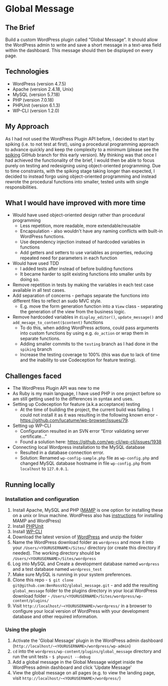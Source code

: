 # Global Message

## The Brief

Build a custom WordPress plugin called “Global Message”. It should allow the WordPress admin to write and save a short message in a text-area field within the dashboard. This message should then be displayed on every page.

## Technologies

- WordPress (version 4.7.5)
- Apache (version 2.4.18, Unix)
- MySQL (version 5.7.18)
- PHP (version 7.0.18)
- PHPUnit (version 6.1.3)
- WP-CLI (version 1.2.0)

## My Approach

As I had not used the WordPress Plugin API before, I decided to start by spiking (i.e. to not test at first), using a procedural programming approach to advance quickly and keep the complexity to a minimum (please see the [spiking](https://github.com/BenRoss92/global_message/tree/spiking) GitHub branch for this early version). My thinking was that once I had achieved the functionality of the brief, I would then be able to focus purely on testing and redesigning using object-oriented programming. Due to time constraints, with the spiking stage taking longer than expected, I decided to instead forgo using object-oriented programming and instead rewrote the procedural functions into smaller, tested units with single responsibilities.

## What I would have improved with more time

- Would have used object-oriented design rather than procedural programming
  - Less repetition, more readable, more extendable/reusable
  - Encapsulation - also wouldn't have any naming conflicts with built-in WordPress functions.
  - Use dependency injection instead of hardcoded variables in functions
  - Add getters and setters to use variables as properties, reducing repeated need for parameters in each function
- Would have used TDD
  - I added tests after instead of before building functions
  - It became harder to split existing functions into smaller units by doing so.
- Remove repetition in tests by making the variables in each test case available in all test cases.
- Add separation of concerns - perhaps separate the functions into different files to reflect an sudo MVC style.
  - E.g. move the form generation function into a `View` class - separating the generation of the view from the business logic.
- Remove hardcoded variables in `display_editor()`, `update_message()` and `add_mesage_to_content($content)` functions
  - To do this, when adding WordPress actions, could pass arguments into custom functions by using e.g. `do_action` or wrap them in separate functions.
  - Adding smaller commits to the `testing` branch as I had done in the `spiking` branch
  - Increase the testing coverage to 100% (this was due to lack of time and the inability to use Codeception for feature testing).

## Challenges faced

- The WordPress Plugin API was new to me
- As Ruby is my main language, I have used PHP in one project before so am still getting used to the differences in syntax and uses.  
- Setting up Codeception for feature (a.k.a acceptance) testing
  - At the time of building the project, the current build was failing. I could not install it as it was resulting in the following known error - https://github.com/lucatume/wp-browser/issues/79.
- Setting up WP-CLI
  - Configuration resulted in an SVN error “Error validating server certificate…”
  - Found a solution here: https://github.com/wp-cli/wp-cli/issues/1938
- Connecting local Wordpress installation to the MySQL database
  - Resulted in a database connection error.
  - Solution: Renamed `wp-config-sample.php` file as `wp-config.php` and changed MySQL database hostname in file `wp-config.php` from `localhost` to `127.0.0.1`.

## Running locally

### Installation and configuration

1. Install Apache, MySQL and PHP ([MAMP](https://www.mamp.info/en/downloads/) is one option for installing these on a unix or linux machine. WordPress also has [instructions](https://codex.wordpress.org/Installing_WordPress_Locally_on_Your_Mac_With_MAMP) for installing MAMP and WordPress)
2. Install [PHPUnit](https://github.com/sebastianbergmann/phpunit#installation)
3. Install [WP-CLI](http://wp-cli.org/#installing)
4. Download the latest version of [WordPress](https://wordpress.org/download/) and unzip the folder
5. Name the WordPress download folder as `wordpress` and move it into your `/Users/<YOURUSERNAME>/Sites/` directory (or create this directory if needed). The working directory should be `/Users/<YOURUSERNAME>/Sites/wordpress`
6. Log into MySQL and Create a development database named `wordpress`
and a test database named `wordpress_test`
7. Make sure MySQL is running in your system preferences.
8. Clone this repo - `$ git clone git@github.com:BenRoss92/global_message.git` - and add the resulting `global_message` folder to the plugins directory in your local WordPress download folder - `/Users/<YOURUSERNAME>/Sites/wordpress/wp-content/plugins/`
9. Visit `http://localhost/~<YOURUSERNAME>/wordpress/` in a browser to configure your local version of WordPress with your development database and other required information.

### Using the plugin

1. Activate the 'Global Message' plugin in the WordPress admin dashboard (`http://localhost/~<YOURUSERNAME>/wordpress/wp-admin`)
2. `cd` into the `wordpress/wp-content/plugins/global_message` directory and run the unit tests - `$ phpunit --debug`
3. Add a global message in the Global Message widget inside the WordPress admin dashboard and click 'Update Message'
4. View the global message on all pages (e.g. to view the landing page, visit `http://localhost/~<YOURUSERNAME>/wordpress/`)
